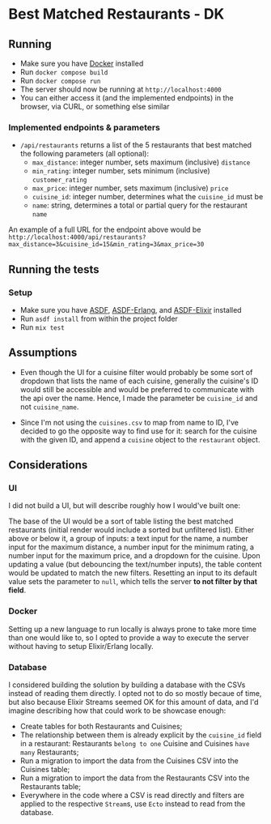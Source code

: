 # Best Matched Restaurants - DK

## Running

- Make sure you have [Docker](https://www.docker.com/) installed
- Run `docker compose build`
- Run `docker compose run`
- The server should now be running at `http://localhost:4000`
- You can either access it (and the implemented endpoints) in the browser, via CURL, or something else similar

### Implemented endpoints & parameters
- `/api/restaurants` returns a list of the 5 restaurants that best matched the following parameters (all optional):
  - `max_distance`: integer number, sets maximum (inclusive) `distance`
  - `min_rating`: integer number, sets minimum (inclusive) `customer_rating`
  - `max_price`: integer number, sets maximum (inclusive) `price`
  - `cuisine_id`: integer number, determines what the `cuisine_id` must be
  - `name`: string, determines a total or partial query for the restaurant `name`

An example of a full URL for the endpoint above would be `http://localhost:4000/api/restaurants?max_distance=3&cuisine_id=15&min_rating=3&max_price=30`

## Running the tests
### Setup
- Make sure you have [ASDF](https://github.com/asdf-vm/asdf), [ASDF-Erlang](https://github.com/asdf-vm/asdf-erlang), and [ASDF-Elixir](https://github.com/asdf-vm/asdf-elixir) installed
- Run `asdf install` from within the project folder
- Run `mix test`

## Assumptions
- Even though the UI for a cuisine filter would probably be some sort of dropdown that lists the name of each cuisine, generally the cuisine's ID would still be accessible and would be preferred to communicate with the api over the name. Hence, I made the parameter be `cuisine_id` and not `cuisine_name`.

- Since I'm not using the `cuisines.csv` to map from name to ID, I've decided to go the opposite way to find use for it: search for the cuisine with the given ID, and append a `cuisine` object to the `restaurant` object.

## Considerations
### UI
I did not build a UI, but will describe roughly how I would've built one:

The base of the UI would be a sort of table listing the best matched restaurants (initial render would include a sorted but unfiltered list). Either above or below it, a group of inputs: a text input for the name, a number input for the maximum distance, a number input for the minimum rating, a number input for the maximum price, and a dropdown for the cuisine. Upon updating a value (but debouncing the text/number inputs), the table content would be updated to match the new filters. Resetting an input to its default value sets the parameter to `null`, which tells the server **to not filter by that field**.

### Docker
Setting up a new language to run locally is always prone to take more time than one would like to, so I opted to provide a way to execute the server without having to setup Elixir/Erlang locally.

### Database
I considered building the solution by building a database with the CSVs instead of reading them directly. I opted not to do so mostly becaue of time, but also because Elixir Streams seemed OK for this amount of data, and I'd imagine describing how that could work to be showcase enough:
- Create tables for both Restaurants and Cuisines;
- The relationship between them is already explicit by the `cuisine_id` field in a restaurant: Restaurants `belong to one` Cuisine and Cuisines `have many` Restaurants;
- Run a migration to import the data from the Cuisines CSV into the Cuisines table;
- Run a migration to import the data from the Restaurants CSV into the Restaurants table;
- Everywhere in the code where a CSV is read directly and filters are applied to the respective `Stream`s, use `Ecto` instead to read from the database.